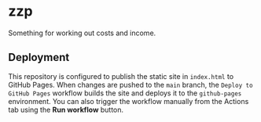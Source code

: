 # zzp
Something for working out costs and income.

## Deployment

This repository is configured to publish the static site in `index.html`
to GitHub Pages. When changes are pushed to the `main` branch, the
`Deploy to GitHub Pages` workflow builds the site and deploys it to the
`github-pages` environment. You can also trigger the workflow manually
from the Actions tab using the **Run workflow** button.
